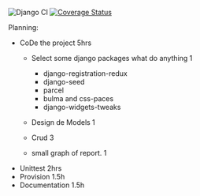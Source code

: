![Django CI](https://github.com/zodman/ducktest/workflows/Django%20CI/badge.svg?branch=master)  [![Coverage Status](https://coveralls.io/repos/github/zodman/ducktest/badge.svg?branch=master)](https://coveralls.io/github/zodman/ducktest?branch=master)



Planning:

* CoDe the project 5hrs
    *  Select some django packages what do anything 1
        - django-registration-redux
        - django-seed
        - parcel
        - bulma and css-paces
        - django-widgets-tweaks
        
    *  Design de Models 1
    *  Crud 3
    *  small graph of report.  1
* Unittest 2hrs
* Provision 1.5h
* Documentation 1.5h
